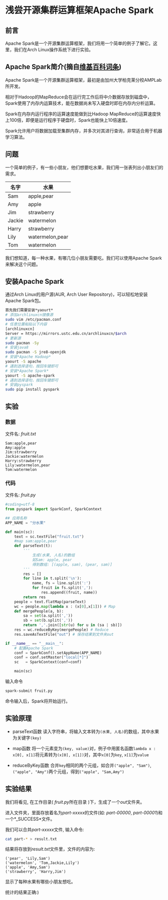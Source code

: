 # 浅尝开源集群运算框架Apache Spark 

## 前言
Apache Spark是一个开源集群运算框架，我们将用一个简单的例子了解它。这里，我们在Arch Linux操作系统下进行实验。

## Apache Spark简介(摘自[维基百科词条](https://zh.wikipedia.org/wiki/Apache_Spark))
Apache Spark是一个开源集群运算框架，最初是由加州大学柏克莱分校AMPLab所开发。

相对于Hadoop的MapReduce会在运行完工作后将中介数据存放到磁盘中，Spark使用了内存内运算技术，能在数据尚未写入硬盘时即在内存内分析运算。

Spark在内存内运行程序的运算速度能做到比Hadoop MapReduce的运算速度快上100倍，即便是运行程序于硬盘时，Spark也能快上10倍速度。

Spark允许用户将数据加载至集群内存，并多次对其进行查询，非常适合用于机器学习算法。

## 问题
一个简单的例子，有一些小朋友，他们想要吃水果，我们用一张表列出小朋友们的需求。

名字|水果
----|----
Sam|apple,pear
Amy|apple
Jim|strawberry
Jackie|watermelon
Harry|strawberry
Lily|watermelon,pear
Tom|watermelon

我们想知道，每一种水果，有哪几位小朋友需要吃。我们可以使用Apache Spark来解决这个问题。

## 安装Apache Spark
通过Arch Linux的用户源(AUR, Arch User Repository)，可以轻松地安装Apache Spark包。

```bash
首先我们需要安装*yaourt*
# 添加archlinuxcn镜像源
sudo vim /etc/pacman.conf
# 任意位置粘贴以下内容
[archlinuxcn]
Server = https://mirrors.ustc.edu.cn/archlinuxcn/$arch
# 更新源
sudo pacman -Sy
# 安装java8
sudo pacman -S jre8-openjdk
# 安装*Apache Hadoop*
yaourt -S apache
# 遇到选择语句，按回车键即可
# 安装*Apache Spark*
yaourt -S apache-spark
# 遇到选择语句，按回车键即可
# 安装pyspark
sudo pip install pyspark
```

## 实验 

### 数据 
文件名: *fruit.txt*
```
Sam:apple,pear
Amy:apple
Jim:strawberry
Jackie:watermelon
Harry:strawberry
Lily:watermelon,pear
Tom:watermelon
```

### 代码

文件名: *fruit.py*
```python
#coding=utf-8
from pyspark import SparkConf, SparkContext

## 应用名称 
APP_NAME = "分水果"

def main(sc):
    text = sc.textFile("fruit.txt")
    #map sam:apple,pear
    def parseText(t):
        '''
            生成(水果, 人名)的数组
            如Sam: apple, pear 
            得到数组: [(apple, sam), (pear, sam)]
        '''
        res = []
        for line in t.split('\n'):
            name, fs = line.split(':')
            for fruit in fs.split(','):
                res.append((fruit, name))
        return res
    people = text.flatMap(parseText)
    wc = people.map(lambda x : (x[0],x[1])) # Map
    def mergePeople(a, b):
        sa = set(a.split(','))
        sb = set(b.split(','))
        return ','.join([str(u) for u in (sa | sb)])
    res = wc.reduceByKey(mergePeople) # Reduce
    res.saveAsTextFile("out") # 保存结果到文件夹out

if __name__ == "__main__":
    # 配置Apache Spark
    conf = SparkConf().setAppName(APP_NAME)
    conf = conf.setMaster("local[*]")
    sc   = SparkContext(conf=conf)

    main(sc)
```

输入命令
```bash
spark-submit fruit.py
```

命令输入后，Spark将开始运行。

## 实验原理
- parseText函数
    读入字符串，将输入文本转为`(水果, 人名)`的数组，其中水果为关键字`(key)`

- map函数
     将一个元素变为`(key, value)`对，例子中用匿名函数`lambda x : x[0], x[1]`将元素转为`(x[0], x[1])`对，其中`x[0]`为`key`, `x[1]`为`value`

- reduceByKey函数
    合并`key`相同的两个元组，如合并`("apple", "Sam")`, `("apple", "Amy")`两个元组，得到`("apple", "Sam,Amy")`

## 实验结果
我们将看见, 在工作目录( *fruit.py*所在目录 )下，生成了一个*out*文件夹。

进入文件夹，里面存放着名为*part-xxxxx*的文件(如: *part-00000*, *part-00001*)和一个*_SUCCESS*文件。

我们可以合并*part-xxxxx*文件, 输入命令:
```bash
cat part-* > result.txt
```
结果将存放到*result.txt*文件里，文件的内容为:
```
('pear', 'Lily,Sam')
('watermelon', 'Tom,Jackie,Lily')
('apple', 'Amy,Sam')
('strawberry', 'Harry,Jim')
```
显示了每种水果有哪些小朋友想吃。

统计的结果正确:)
